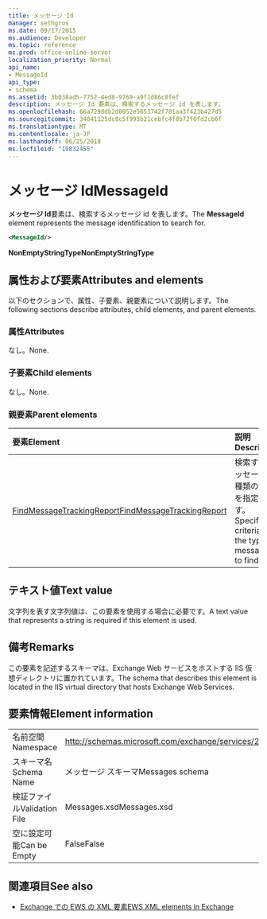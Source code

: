 ```yaml
---
title: メッセージ Id
manager: sethgros
ms.date: 09/17/2015
ms.audience: Developer
ms.topic: reference
ms.prod: office-online-server
localization_priority: Normal
api_name:
- MessageId
api_type:
- schema
ms.assetid: 3b038ad5-7752-4ed8-9769-a9f1d86c8fef
description: メッセージ Id 要素は、検索するメッセージ id を表します。
ms.openlocfilehash: 66a7298db2d0052e5653742f781aa3f423b427d5
ms.sourcegitcommit: 34041125dc8c5f993b21cebfc4f8b72f0fd2cb6f
ms.translationtype: MT
ms.contentlocale: ja-JP
ms.lasthandoff: 06/25/2018
ms.locfileid: "19832455"
---
```

# <a name="messageid"></a><span data-ttu-id="45a8f-103">メッセージ Id</span><span class="sxs-lookup"><span data-stu-id="45a8f-103">MessageId</span></span>

<span data-ttu-id="45a8f-104">**メッセージ Id**要素は、検索するメッセージ id を表します。</span><span class="sxs-lookup"><span data-stu-id="45a8f-104">The **MessageId** element represents the message identification to search for.</span></span> 
  
```XML
<MessageId/>
```

 <span data-ttu-id="45a8f-105">**NonEmptyStringType**</span><span class="sxs-lookup"><span data-stu-id="45a8f-105">**NonEmptyStringType**</span></span>
## <a name="attributes-and-elements"></a><span data-ttu-id="45a8f-106">属性および要素</span><span class="sxs-lookup"><span data-stu-id="45a8f-106">Attributes and elements</span></span>

<span data-ttu-id="45a8f-107">以下のセクションで、属性、子要素、親要素について説明します。</span><span class="sxs-lookup"><span data-stu-id="45a8f-107">The following sections describe attributes, child elements, and parent elements.</span></span>
  
### <a name="attributes"></a><span data-ttu-id="45a8f-108">属性</span><span class="sxs-lookup"><span data-stu-id="45a8f-108">Attributes</span></span>

<span data-ttu-id="45a8f-109">なし。</span><span class="sxs-lookup"><span data-stu-id="45a8f-109">None.</span></span>
  
### <a name="child-elements"></a><span data-ttu-id="45a8f-110">子要素</span><span class="sxs-lookup"><span data-stu-id="45a8f-110">Child elements</span></span>

<span data-ttu-id="45a8f-111">なし。</span><span class="sxs-lookup"><span data-stu-id="45a8f-111">None.</span></span>
  
### <a name="parent-elements"></a><span data-ttu-id="45a8f-112">親要素</span><span class="sxs-lookup"><span data-stu-id="45a8f-112">Parent elements</span></span>

|<span data-ttu-id="45a8f-113">**要素**</span><span class="sxs-lookup"><span data-stu-id="45a8f-113">**Element**</span></span>|<span data-ttu-id="45a8f-114">**説明**</span><span class="sxs-lookup"><span data-stu-id="45a8f-114">**Description**</span></span>|
|:-----|:-----|
|[<span data-ttu-id="45a8f-115">FindMessageTrackingReport</span><span class="sxs-lookup"><span data-stu-id="45a8f-115">FindMessageTrackingReport</span></span>](findmessagetrackingreport.md) <br/> |<span data-ttu-id="45a8f-116">検索するメッセージの種類の条件を指定します。</span><span class="sxs-lookup"><span data-stu-id="45a8f-116">Specifies criteria for the types of messages to find.</span></span>  <br/> |
   
## <a name="text-value"></a><span data-ttu-id="45a8f-117">テキスト値</span><span class="sxs-lookup"><span data-stu-id="45a8f-117">Text value</span></span>

<span data-ttu-id="45a8f-118">文字列を表す文字列値は、この要素を使用する場合に必要です。</span><span class="sxs-lookup"><span data-stu-id="45a8f-118">A text value that represents a string is required if this element is used.</span></span>
  
## <a name="remarks"></a><span data-ttu-id="45a8f-119">備考</span><span class="sxs-lookup"><span data-stu-id="45a8f-119">Remarks</span></span>

<span data-ttu-id="45a8f-120">この要素を記述するスキーマは、Exchange Web サービスをホストする IIS 仮想ディレクトリに置かれています。</span><span class="sxs-lookup"><span data-stu-id="45a8f-120">The schema that describes this element is located in the IIS virtual directory that hosts Exchange Web Services.</span></span>
  
## <a name="element-information"></a><span data-ttu-id="45a8f-121">要素情報</span><span class="sxs-lookup"><span data-stu-id="45a8f-121">Element information</span></span>

|||
|:-----|:-----|
|<span data-ttu-id="45a8f-122">名前空間</span><span class="sxs-lookup"><span data-stu-id="45a8f-122">Namespace</span></span>  <br/> |http://schemas.microsoft.com/exchange/services/2006/messages  <br/> |
|<span data-ttu-id="45a8f-123">スキーマ名</span><span class="sxs-lookup"><span data-stu-id="45a8f-123">Schema Name</span></span>  <br/> |<span data-ttu-id="45a8f-124">メッセージ スキーマ</span><span class="sxs-lookup"><span data-stu-id="45a8f-124">Messages schema</span></span>  <br/> |
|<span data-ttu-id="45a8f-125">検証ファイル</span><span class="sxs-lookup"><span data-stu-id="45a8f-125">Validation File</span></span>  <br/> |<span data-ttu-id="45a8f-126">Messages.xsd</span><span class="sxs-lookup"><span data-stu-id="45a8f-126">Messages.xsd</span></span>  <br/> |
|<span data-ttu-id="45a8f-127">空に設定可能</span><span class="sxs-lookup"><span data-stu-id="45a8f-127">Can be Empty</span></span>  <br/> |<span data-ttu-id="45a8f-128">False</span><span class="sxs-lookup"><span data-stu-id="45a8f-128">False</span></span>  <br/> |
   
## <a name="see-also"></a><span data-ttu-id="45a8f-129">関連項目</span><span class="sxs-lookup"><span data-stu-id="45a8f-129">See also</span></span>



- [<span data-ttu-id="45a8f-130">Exchange での EWS の XML 要素</span><span class="sxs-lookup"><span data-stu-id="45a8f-130">EWS XML elements in Exchange</span></span>](ews-xml-elements-in-exchange.md)


